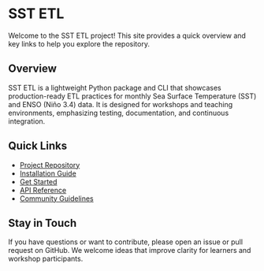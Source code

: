 # SST ETL

Welcome to the SST ETL project! This site provides a quick overview and key links to help you explore the repository.

## Overview

SST ETL is a lightweight Python package and CLI that showcases production-ready ETL practices for monthly Sea Surface Temperature (SST) and ENSO (Niño 3.4) data. It is designed for workshops and teaching environments, emphasizing testing, documentation, and continuous integration.

## Quick Links

- [Project Repository](https://github.com/chicago-aiscience/workshop-sst)
- [Installation Guide](https://github.com/chicago-aiscience/workshop-sst#installation)
- [Get Started](https://github.com/chicago-aiscience/workshop-sst#get-started)
- [API Reference](./api/index.md)
- [Community Guidelines](https://github.com/chicago-aiscience/workshop-sst#community)

## Stay in Touch

If you have questions or want to contribute, please open an issue or pull request on GitHub. We welcome ideas that improve clarity for learners and workshop participants.

